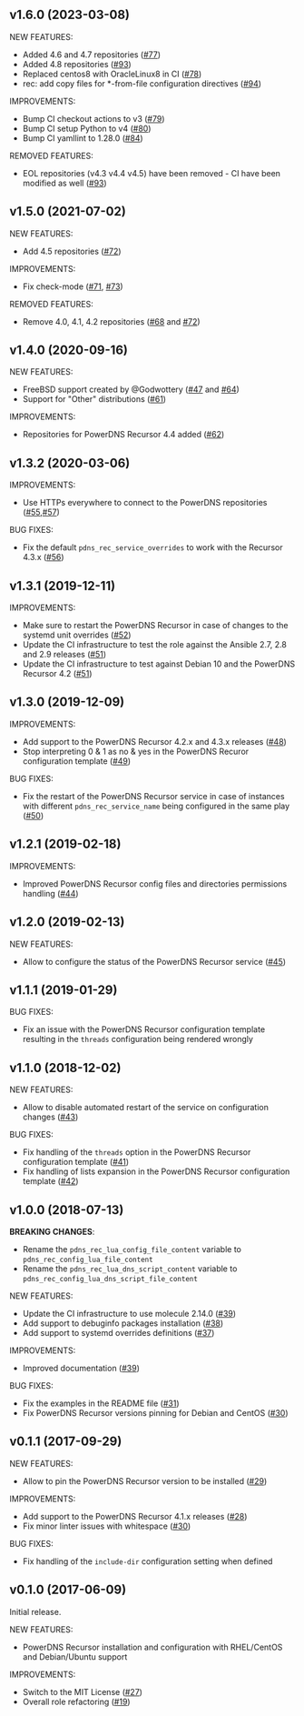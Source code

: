 ## v1.6.0 (2023-03-08)

NEW FEATURES:
- Added 4.6 and 4.7 repositories ([\#77](https://github.com/PowerDNS/pdns_recursor-ansible/pull/77))
- Added 4.8 repositories ([\#93](https://github.com/PowerDNS/pdns_recursor-ansible/pull/93))
- Replaced centos8 with OracleLinux8 in CI ([\#78](https://github.com/PowerDNS/pdns_recursor-ansible/pull/78))
- rec: add copy files for *-from-file configuration directives ([\#94](https://github.com/PowerDNS/pdns_recursor-ansible/pull/94))

IMPROVEMENTS:
- Bump CI checkout actions to v3 ([\#79](https://github.com/PowerDNS/pdns_recursor-ansible/pull/79))
- Bump CI setup Python to v4 ([\#80](https://github.com/PowerDNS/pdns_recursor-ansible/pull/80))
- Bump CI yamllint to 1.28.0 ([\#84](https://github.com/PowerDNS/pdns_recursor-ansible/pull/84))

REMOVED FEATURES:
- EOL repositories (v4.3 v4.4 v4.5) have been removed - CI have been modified as well ([\#93](https://github.com/PowerDNS/pdns_recursor-ansible/pull/93))

## v1.5.0 (2021-07-02)

NEW FEATURES:
- Add 4.5 repositories ([\#72](https://github.com/PowerDNS/pdns_recursor-ansible/pull/72))

IMPROVEMENTS:
- Fix check-mode ([\#71](https://github.com/PowerDNS/pdns_recursor-ansible/pull/71), [\#73](https://github.com/PowerDNS/pdns_recursor-ansible/pull/73))

REMOVED FEATURES:
- Remove 4.0, 4.1, 4.2 repositories ([\#68](https://github.com/PowerDNS/pdns_recursor-ansible/pull/68) and [\#72](https://github.com/PowerDNS/pdns_recursor-ansible/pull/72))

## v1.4.0 (2020-09-16)

NEW FEATURES:
- FreeBSD support created by @Godwottery ([\#47](https://github.com/PowerDNS/pdns_recursor-ansible/pull/47) and [\#64](https://github.com/PowerDNS/pdns_recursor-ansible/pull/64))
- Support for "Other" distributions ([\#61](https://github.com/PowerDNS/pdns_recursor-ansible/pull/61))

IMPROVEMENTS:
- Repositories for PowerDNS Recursor 4.4 added ([\#62](https://github.com/PowerDNS/pdns_recursor-ansible/pull/62))

## v1.3.2 (2020-03-06)

IMPROVEMENTS:
- Use HTTPs everywhere to connect to the PowerDNS repositories ([\#55](https://github.com/PowerDNS/pdns_recursor-ansible/pull/55),[\#57](https://github.com/PowerDNS/pdns_recursor-ansible/pull/57))

BUG FIXES:
- Fix the default `pdns_rec_service_overrides` to work with the Recursor 4.3.x ([\#56](https://github.com/PowerDNS/pdns_recursor-ansible/pull/56))

## v1.3.1 (2019-12-11)

IMPROVEMENTS:
- Make sure to restart the PowerDNS Recursor in case of changes to the systemd unit overrides ([\#52](https://github.com/PowerDNS/pdns_recursor-ansible/pull/52))
- Update the CI infrastructure to test the role against the Ansible 2.7, 2.8 and 2.9 releases ([\#51](https://github.com/PowerDNS/pdns_recursor-ansible/pull/51))
- Update the CI infrastructure to test against Debian 10 and the PowerDNS Recursor 4.2 ([\#51](https://github.com/PowerDNS/pdns_recursor-ansible/pull/51))

## v1.3.0 (2019-12-09)

IMPROVEMENTS:
- Add support to the PowerDNS Recursor 4.2.x and 4.3.x releases ([\#48](https://github.com/PowerDNS/pdns_recursor-ansible/pull/48))
- Stop interpreting 0 & 1 as no & yes in the PowerDNS Recuror configuration template ([\#49](https://github.com/PowerDNS/pdns_recursor-ansible/pull/49))

BUG FIXES:
- Fix the restart of the PowerDNS Recursor service in case of instances with different `pdns_rec_service_name` being configured in the same play ([\#50](https://github.com/PowerDNS/pdns_recursor-ansible/pull/50))

## v1.2.1 (2019-02-18)

IMPROVEMENTS:
- Improved PowerDNS Recursor config files and directories permissions handling ([\#44](https://github.com/PowerDNS/pdns_recursor-ansible/pull/44))

## v1.2.0 (2019-02-13)

NEW FEATURES:
- Allow to configure the status of the PowerDNS Recursor service ([\#45](https://github.com/PowerDNS/pdns_recursor-ansible/pull/45))

## v1.1.1 (2019-01-29)

BUG FIXES:
- Fix an issue with the PowerDNS Recursor configuration template resulting in the `threads` configuration being rendered wrongly

## v1.1.0 (2018-12-02)

NEW FEATURES:
- Allow to disable automated restart of the service on configuration changes ([\#43](https://github.com/PowerDNS/pdns_recursor-ansible/pull/43))

BUG FIXES:
- Fix handling of the `threads` option in the PowerDNS Recursor configuration template ([\#41](https://github.com/PowerDNS/pdns_recursor-ansible/pull/41))
- Fix handling of lists expansion in the PowerDNS Recursor configuration template ([\#42](https://github.com/PowerDNS/pdns_recursor-ansible/pull/42))

## v1.0.0 (2018-07-13)

__BREAKING CHANGES__:
- Rename the `pdns_rec_lua_config_file_content` variable to `pdns_rec_config_lua_file_content`
- Rename the `pdns_rec_lua_dns_script_content` variable to `pdns_rec_config_lua_dns_script_file_content`

NEW FEATURES:
- Update the CI infrastructure to use molecule 2.14.0 ([\#39](https://github.com/PowerDNS/pdns_recursor-ansible/pull/39))
- Add support to debuginfo packages installation ([\#38](https://github.com/PowerDNS/pdns_recursor-ansible/pull/38))
- Add support to systemd overrides definitions ([\#37](https://github.com/PowerDNS/pdns_recursor-ansible/pull/37))

IMPROVEMENTS:
- Improved documentation ([\#39](https://github.com/PowerDNS/pdns_recursor-ansible/pull/39))

BUG FIXES:
- Fix the examples in the README file ([\#31](https://github.com/PowerDNS/pdns_recursor-ansible/pull/31))
- Fix PowerDNS Recursor versions pinning for Debian and CentOS ([\#30](https://github.com/PowerDNS/pdns_recursor-ansible/pull/30))

## v0.1.1 (2017-09-29)

NEW FEATURES:
- Allow to pin the PowerDNS Recursor version to be installed ([\#29](https://github.com/PowerDNS/pdns_recursor-ansible/pull/29))

IMPROVEMENTS:
- Add support to the PowerDNS Recursor 4.1.x releases ([\#28](https://github.com/PowerDNS/pdns_recursor-ansible/pull/28))
- Fix minor linter issues with whitespace ([\#30](https://github.com/PowerDNS/pdns_recursor-ansible/pull/30))

BUG FIXES:
- Fix handling of the `include-dir` configuration setting when defined

## v0.1.0 (2017-06-09)

Initial release.

NEW FEATURES:
- PowerDNS Recursor installation and configuration with RHEL/CentOS and Debian/Ubuntu support

IMPROVEMENTS:
- Switch to the MIT License ([\#27](https://github.com/PowerDNS/pdns_recursor-ansible/pull/27))
- Overall role refactoring ([\#19](https://github.com/PowerDNS/pdns_recursor-ansible/pull/19))
